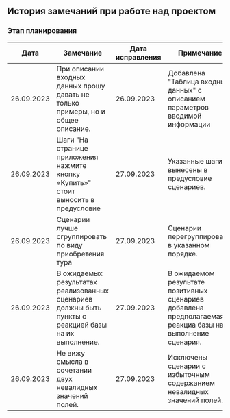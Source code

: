 
## История замечаний при работе над проектом

### Этап планирования

<table>
<thead>
<tr>
<th>Дата</th>
<th>Замечание</th>
<th>Дата исправления</th>
<th>Примечание</th>
</tr>
</thead>

<tbody>

<tr>
<td>26.09.2023</td>
<td>При описании входных данных прошу давать не только примеры, но и общее описание.</td>
<td>26.09.2023</td>
<td>Добавлена "Таблица входных данных" с описанием параметров вводимой информации</td>
</tr>

<tr>
<td>26.09.2023</td>
<td>Шаги "На странице приложения нажмите кнопку «Купить»" стоит выносить в предусловие</td>
<td>27.09.2023</td>
<td>Указанные шаги вынесены в предусловие сценариев.</td>
</tr>

<tr>
<td>26.09.2023</td>
<td>Сценарии лучше сгруппировать по виду приобретения тура</td>
<td>27.09.2023</td>
<td>Сценарии перегруппированы в указанном порядке.</td>
</tr>

<tr>
<td>26.09.2023</td>
<td>В ожидаемых результатах реализованных сценариев должны быть пункты с реакцией базы на их выполнение.</td>
<td>27.09.2023</td>
<td>В ожидаемом результате позитивных сценариев добавлена предполагаемая реакциа базы на выполнение сценария.</td>
</tr>

<tr>
<td>26.09.2023</td>
<td>Не вижу смысла в сочетании двух невалидных значений полей.</td>
<td>27.09.2023</td>
<td>Исключены сценарии с избыточным содержанием невалидных значений полей.</td>
</tr>

</tbody>
</table>

